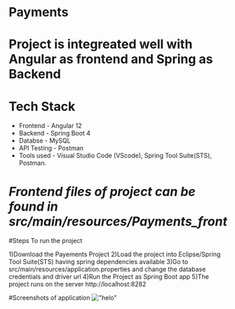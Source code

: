 # Payments

# Project is integreated well with Angular as frontend and Spring as Backend

# Tech Stack
* Frontend - Angular 12
* Backend - Spring Boot 4
* Databse - MySQL
* API Testing - Postman
* Tools used - Visual Studio Code (VScode), Spring Tool Suite(STS), Postman.

# ***Frontend files of project can be found in src/main/resources/Payments_front*** 

#Steps To run the project

1)Download the Payements Project
2)Load the project into Eclipse/Spring Tool Suite(STS) having spring dependencies available
3)Go to src/main/resources/application.properties and change the database credentials and driver url
4)Run the Project as Spring Boot app
5)The project runs on the server http://localhost:8282

#Screenshots of application
!["helo"](Screenshots/1.jpg)
